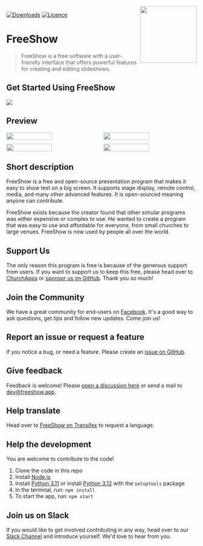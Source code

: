 <img align="right" width="150" height="150" src="https://github.com/ChurchApps/FreeShow/assets/17619496/02ac9807-1f47-47fc-b895-b35f857c2b57">

[![Downloads](https://img.shields.io/github/downloads/ChurchApps/freeshow/total)](https://github.com/ChurchApps/freeshow/releases)
[![Licence](https://img.shields.io/badge/licence-GPL-blue.svg)](https://github.com/ChurchApps/freeshow/blob/main/LICENSE)

# FreeShow

> FreeShow is a free software with a user-friendly interface that offers powerful features for creating and editing slideshows.

## Get Started Using FreeShow

[![](https://markdown-videos.vercel.app/youtube/9_1lUNcrU1w)](https://youtu.be/9_1lUNcrU1w)

## Preview

<div style="display: flex;gap: 10px;">
    <img style="width: 49%;" src="https://github.com/ChurchApps/FreeShow/assets/1447203/0e5e832d-9bb8-4c64-98cc-04f0ce3f966e">
    <img style="width: 49%;" src="https://github.com/ChurchApps/FreeShow/assets/1447203/c1d71b2f-d873-4125-9f04-339e234e55f9">
</div>
<div style="display: flex;gap: 10px;margin-top: 10px;">
    <img style="width: 49%;" src="https://github.com/ChurchApps/FreeShow/assets/1447203/39c344fd-5c22-4019-9cae-c6307364d580">
    <img style="width: 49%;" src="https://github.com/ChurchApps/FreeShow/assets/1447203/b1275bfc-e966-4813-962e-a7350ba6a84a">
</div>

## Short description

FreeShow is a free and open-source presentation program that makes it easy to show text on a big screen. It supports stage display, remote control, media, and many other advanced features. It is open-sourced meaning anyone can contribute.

FreeShow exists because the creator found that other simular programs was either expensive or complex to use. He wanted to create a program that was easy to use and affordable for everyone, from small churches to large venues. FreeShow is now used by people all over the world.

## Support Us

The only reason this program is free is because of the generous support from users. If you want to support us to keep this free, please head over to [ChurchApps](https://churchapps/partner) or [sponsor us on GitHub](https://github.com/sponsors/ChurchApps/). Thank you so much!

## Join the Community

We have a great community for end-users on [Facebook](https://www.facebook.com/groups/freeshowapp). It's a good way to ask questions, get tips and follow new updates. Come join us!

## Report an issue or request a feature

If you notice a bug, or need a feature. Please create an [issue on GitHub](https://github.com/ChurchApps/freeshow/issues).

## Give feedback

Feedback is welcome! Please [open a discussion here](https://github.com/orgs/ChurchApps/discussions/categories/freeshow) or send a mail to [dev@freeshow.app](mailto:dev@freeshow.app).

## Help translate

Head over to [FreeShow on Transifex](https://app.transifex.com/nettbiter/freeshow/) to request a language.

## Help the development

You are welcome to contribute to the code!

1. Clone the code in this repo
2. Install [Node.js](https://nodejs.org/en/download/)
3. Install [Python 3.11](https://www.python.org/downloads/release/python-3119/) or install [Python 3.12](https://www.python.org/downloads/) with the `setuptools` package
4. In the terminal, run: `npm install`
5. To start the app, run: `npm start`

## Join us on Slack

If you would like to get involved contributing in any way, head over to our [Slack Channel](https://join.slack.com/t/livechurchsolutions/shared_invite/zt-i88etpo5-ZZhYsQwQLVclW12DKtVflg) and introduce yourself. We'd love to hear from you.
